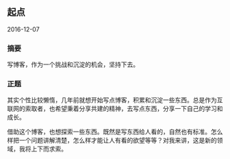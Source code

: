 <!--^title-->

## 起点

<!--$title-->

<!--^date-->

2016-12-07

<!--$date-->

### 摘要

<!--^digest-->

写博客，作为一个挑战和沉淀的机会，坚持下去。

<!--$digest-->

### 正题

其实个性比较懒惰，几年前就想开始写点博客，积累和沉淀一些东西。总是作为互联网的索取者，也希望秉着分享共建的精神，去写点东西，分享一下自己的学习和成长。

借助这个博客，也想探索一些东西。既然是写东西给人看的，自然也有标准。怎么样把一个问题讲解清楚，怎么样才能让人有看的欲望等等？对我来讲，这是新的领域，我将上下而求索。
